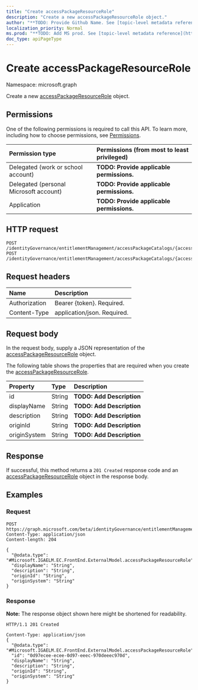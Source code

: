 ```yaml
---
title: "Create accessPackageResourceRole"
description: "Create a new accessPackageResourceRole object."
author: "**TODO: Provide Github Name. See [topic-level metadata reference](https://msgo.azurewebsites.net/add/document/guidelines/metadata.html#topic-level-metadata)**"
localization_priority: Normal
ms.prod: "**TODO: Add MS prod. See [topic-level metadata reference](https://msgo.azurewebsites.net/add/document/guidelines/metadata.html#topic-level-metadata)**"
doc_type: apiPageType
---
```


# Create accessPackageResourceRole
Namespace: microsoft.graph

Create a new [accessPackageResourceRole](../resources/accesspackageresourcerole.md) object.

## Permissions
One of the following permissions is required to call this API. To learn more, including how to choose permissions, see [Permissions](/graph/permissions-reference).

|Permission type|Permissions (from most to least privileged)|
|:---|:---|
|Delegated (work or school account)|**TODO: Provide applicable permissions.**|
|Delegated (personal Microsoft account)|**TODO: Provide applicable permissions.**|
|Application|**TODO: Provide applicable permissions.**|

## HTTP request

<!-- {
  "blockType": "ignored"
}
-->
``` http
POST /identityGovernance/entitlementManagement/accessPackageCatalogs/{accessPackageCatalogId}/accessPackageResourceRoles
POST /identityGovernance/entitlementManagement/accessPackageCatalogs/{accessPackageCatalogId}/accessPackageResources/{accessPackageResourceId}/accessPackageResourceRoles
```

## Request headers
|Name|Description|
|:---|:---|
|Authorization|Bearer {token}. Required.|
|Content-Type|application/json. Required.|

## Request body
In the request body, supply a JSON representation of the [accessPackageResourceRole](../resources/accesspackageresourcerole.md) object.

The following table shows the properties that are required when you create the [accessPackageResourceRole](../resources/accesspackageresourcerole.md).

|Property|Type|Description|
|:---|:---|:---|
|id|String|**TODO: Add Description**|
|displayName|String|**TODO: Add Description**|
|description|String|**TODO: Add Description**|
|originId|String|**TODO: Add Description**|
|originSystem|String|**TODO: Add Description**|



## Response

If successful, this method returns a `201 Created` response code and an [accessPackageResourceRole](../resources/accesspackageresourcerole.md) object in the response body.

## Examples

### Request
<!-- {
  "blockType": "request",
  "name": "create_accesspackageresourcerole_from_"
}
-->
``` http
POST https://graph.microsoft.com/beta/identityGovernance/entitlementManagement/accessPackageCatalogs/{accessPackageCatalogId}/accessPackageResourceRoles
Content-Type: application/json
Content-length: 204

{
  "@odata.type": "#Microsoft.IGAELM.EC.FrontEnd.ExternalModel.accessPackageResourceRole",
  "displayName": "String",
  "description": "String",
  "originId": "String",
  "originSystem": "String"
}
```


### Response
**Note:** The response object shown here might be shortened for readability.
<!-- {
  "blockType": "response",
  "truncated": true,
  "@odata.type": "Microsoft.IGAELM.EC.FrontEnd.ExternalModel.accessPackageResourceRole"
}
-->
``` http
HTTP/1.1 201 Created

Content-Type: application/json
{
  "@odata.type": "#Microsoft.IGAELM.EC.FrontEnd.ExternalModel.accessPackageResourceRole",
  "id": "0d97ecee-ecee-0d97-eeec-970deeec970d",
  "displayName": "String",
  "description": "String",
  "originId": "String",
  "originSystem": "String"
}
```

